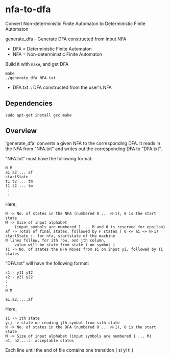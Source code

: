 # nfa-to-dfa
Convert Non-deterministic Finite Automaton to Deterministic Finite Automaton

generate_dfa - Generate DFA constructed from input NFA
 - DFA = Deterministic Finite Automaton
 - NFA = Non-deterministic Finite Automaton

Build it with `make`, and get DFA

    make
    ./generate_dfa NFA.txt

 - DFA.txt :: DFA constructed from the user's NFA

## Dependencies

    sudo apt-get install gcc make

## Overview
'generate_dfa' converts a given NFA to the corresponding DFA. It reads in
the NFA from "NFA.txt" and writes out the corresponding DFA to "DFA.txt".

"NFA.txt" must have the following format:

    N M
    a1 a2 ... af
    startState
    t1 t2 ... tm
    t1 t2 ... tm
     :
     :
Here,

    N -> No. of states in the NFA (numbered 0 ... N-1), 0 is the start state
    M -> Size of input alphabet
        (input symbols are numbered 1 ... M and 0 is reserved for epsilon)
    af -> Total of final states, followed by F states ( 0 <= ai <= N-1)
    startState :- for nfa, startstate of the machine
    N lines follow, for ith row, and jth column,
        value will be state from state i on symbol j
    Ti -> No. of states the NFA moves from si on input yi, followed by Ti states

"DFA.txt" will have the following format:

    s1:- y11 y12
    s2:- y21 y22
    :
    :
    N M
    
    a1,a2,...,af

Here,

    si -> ith state
    yij -> state on reading jth symbol from sith state
    N -> No. of states in the DFA (numbered 0 ... N-1), 0 is the start state
    M -> Size of input alphabet (input symbols are numbered 1 ... M)
    a1, a2....:- acceptable states

Each line until the end of file contains one transition ( si yi ti )